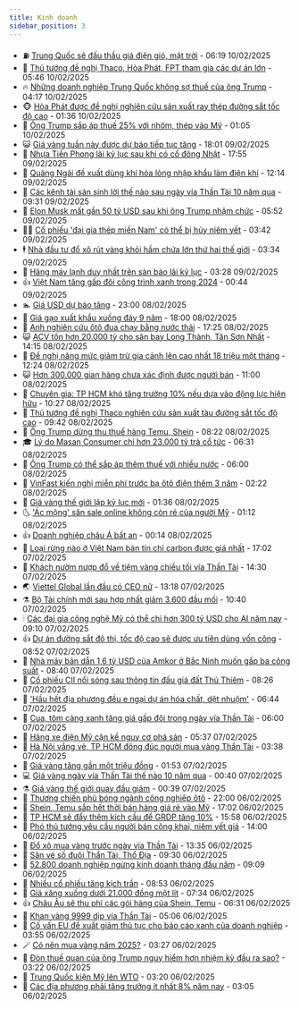 ```yaml
---
title: Kinh doanh
sidebar_position: 3
---
```


<!-- vnexpress-kinh-doanh:START -->
- ⛽️ [Trung Quốc sẽ đấu thầu giá điện gió, mặt trời](https://vnexpress.net/trung-quoc-se-dau-thau-gia-dien-gio-mat-troi-4847622.html) - 06:19 10/02/2025
- 🐲 [Thủ tướng đề nghị Thaco, Hòa Phát, FPT tham gia các dự án lớn](https://vnexpress.net/thu-tuong-de-nghi-thaco-hoa-phat-fpt-tham-gia-cac-du-an-lon-4847740.html) - 05:46 10/02/2025
- 🔥 [Những doanh nghiệp Trung Quốc không sợ thuế của ông Trump](https://vnexpress.net/nhung-doanh-nghiep-trung-quoc-khong-so-thue-cua-ong-trump-4847614.html) - 04:17 10/02/2025
- 🐵 [Hòa Phát được đề nghị nghiên  cứu sản xuất ray thép đường sắt tốc độ cao](https://vnexpress.net/thu-tuong-de-nghi-hoa-phat-nghien-cuu-san-xuat-ray-thep-duong-sat-toc-do-cao-4847541.html) - 01:36 10/02/2025
- 🦅 [Ông Trump sắp áp thuế 25% với nhôm, thép vào Mỹ](https://vnexpress.net/ong-trump-sap-ap-thue-25-voi-nhom-thep-vao-my-4847538.html) - 01:05 10/02/2025
- 😺 [Giá vàng tuần này được dự báo tiếp tục tăng](https://vnexpress.net/gia-vang-tuan-nay-duoc-du-bao-tiep-tuc-tang-4847400.html) - 18:01 09/02/2025
- 🤩 [Nhựa Tiền Phong lãi kỷ lục sau khi có cổ đông Nhật](https://vnexpress.net/nhua-tien-phong-lai-ky-luc-sau-khi-co-co-dong-nhat-4847446.html) - 17:55 09/02/2025
- 🌮 [Quảng Ngãi đề xuất dùng khí hóa lỏng nhập khẩu làm điện khí](https://vnexpress.net/quang-ngai-de-xuat-dung-khi-hoa-long-nhap-khau-lam-dien-khi-4847452.html) - 12:14 09/02/2025
- 🧰 [Các kênh tài sản sinh lời thế nào sau ngày vía Thần Tài 10 năm qua](https://vnexpress.net/cac-kenh-tai-san-sinh-loi-the-nao-sau-ngay-via-than-tai-10-nam-qua-4847040.html) - 09:31 09/02/2025
- 🤔 [Elon Musk mất gần 50 tỷ USD sau khi ông Trump nhậm chức](https://vnexpress.net/elon-musk-mat-gan-50-ty-usd-sau-khi-ong-trump-nham-chuc-4847383.html) - 05:52 09/02/2025
- 🧑‍💻 [Cổ phiếu &#39;đại gia thép miền Nam&#39; có thể bị hủy niêm yết](https://vnexpress.net/co-phieu-dai-gia-thep-mien-nam-co-the-bi-huy-niem-yet-4847373.html) - 03:42 09/02/2025
- 🕴 [Nhà đầu tư đổ xô rút vàng khỏi hầm chứa lớn thứ hai thế giới](https://vnexpress.net/nha-dau-tu-do-xo-rut-vang-khoi-ham-chua-lon-thu-hai-the-gioi-4847352.html) - 03:34 09/02/2025
- 🦩 [Hãng máy lạnh duy nhất trên sàn báo lãi kỷ lục](https://vnexpress.net/hang-may-lanh-duy-nhat-tren-san-bao-lai-ky-luc-4847349.html) - 03:28 09/02/2025
- 👍 [Việt Nam tăng gấp đôi công trình xanh trong 2024](https://vnexpress.net/viet-nam-tang-gap-doi-cong-trinh-xanh-trong-2024-4847323.html) - 00:44 09/02/2025
- 🏊 [Giá USD dự báo tăng](https://vnexpress.net/gia-usd-du-bao-tang-4847209.html) - 23:00 08/02/2025
- 🤡 [Giá gạo xuất khẩu xuống đáy 9 năm](https://vnexpress.net/gia-gao-xuat-khau-xuong-day-9-nam-4847225.html) - 18:00 08/02/2025
- 👀 [Anh nghiên cứu ôtô đua chạy bằng nước thải](https://vnexpress.net/anh-nghien-cuu-oto-dua-chay-bang-nuoc-thai-4846738.html) - 17:25 08/02/2025
- 😺 [ACV tốn hơn 20.000 tỷ cho sân bay Long Thành, Tân Sơn Nhất](https://vnexpress.net/acv-ton-hon-20-000-ty-cho-san-bay-long-thanh-tan-son-nhat-4847274.html) - 14:15 08/02/2025
- 🦣 [Đề nghị nâng mức giảm trừ gia cảnh lên cao nhất 18 triệu một tháng](https://vnexpress.net/de-nghi-nang-muc-giam-tru-gia-canh-len-cao-nhat-18-trieu-mot-thang-4847267.html) - 12:24 08/02/2025
- 😺 [Hơn 300.000 gian hàng chưa xác định được người bán](https://vnexpress.net/hon-300-000-gian-hang-chua-xac-dinh-duoc-nguoi-ban-4847231.html) - 11:00 08/02/2025
- 💼 [Chuyên gia: TP HCM khó tăng trưởng 10% nếu dựa vào động lực hiện hữu](https://vnexpress.net/chuyen-gia-tp-hcm-kho-tang-truong-10-neu-dua-vao-dong-luc-hien-huu-4847237.html) - 10:27 08/02/2025
- 🤗 [Thủ tướng đề nghị Thaco nghiên cứu sản xuất tàu đường sắt tốc độ cao](https://vnexpress.net/thu-tuong-de-nghi-thaco-nghien-cuu-san-xuat-tau-duong-sat-toc-do-cao-4847241.html) - 09:42 08/02/2025
- 👀 [Ông Trump dừng thu thuế hàng Temu, Shein](https://vnexpress.net/ong-trump-dung-thu-thue-hang-temu-shein-4847219.html) - 08:22 08/02/2025
- 🎓 [Lý do Masan Consumer chi hơn 23.000 tỷ trả cổ tức](https://vnexpress.net/ly-do-masan-consumer-chi-hon-23-000-ty-tra-co-tuc-4847155.html) - 06:31 08/02/2025
- 🗽 [Ông Trump có thể sắp áp thêm thuế với nhiều nước](https://vnexpress.net/ong-trump-co-the-sap-ap-them-thue-voi-nhieu-nuoc-4847153.html) - 06:00 08/02/2025
- 🚀 [VinFast kiến nghị miễn phí trước bạ ôtô điện thêm 3 năm](https://vnexpress.net/vinfast-kien-nghi-mien-phi-truoc-ba-oto-dien-them-3-nam-4847121.html) - 02:22 08/02/2025
- 🤗 [Giá vàng thế giới lập kỷ lục mới](https://vnexpress.net/gia-vang-the-gioi-lap-ky-luc-moi-4847097.html) - 01:36 08/02/2025
- 🌜 [&#39;Ác mộng&#39; săn sale online không còn rẻ của người Mỹ](https://vnexpress.net/ac-mong-san-sale-online-khong-con-re-cua-nguoi-my-4846886.html) - 01:12 08/02/2025
- 👍 [Doanh nghiệp châu Á bất an](https://vnexpress.net/doanh-nghiep-chau-a-bat-an-4846947.html) - 00:14 08/02/2025
- 🤖 [Loại rừng nào ở Việt Nam bán tín chỉ carbon được giá nhất](https://vnexpress.net/loai-rung-nao-o-viet-nam-ban-tin-chi-carbon-duoc-gia-nhat-4846730.html) - 17:02 07/02/2025
- 🫣 [Khách nườm nượp đổ về tiệm vàng chiều tối vía Thần Tài](https://vnexpress.net/khach-nuom-nuop-do-ve-tiem-vang-chieu-toi-via-than-tai-4847035.html) - 14:30 07/02/2025
- 🌏 [Viettel Global lần đầu có CEO nữ](https://vnexpress.net/viettel-global-lan-dau-co-ceo-nu-4847030.html) - 13:18 07/02/2025
- ⚗️ [Bộ Tài chính mới sau hợp nhất giảm 3.600 đầu mối](https://vnexpress.net/bo-tai-chinh-moi-sau-hop-nhat-giam-3-600-dau-moi-4847008.html) - 10:40 07/02/2025
- 🕯 [Các đại gia công nghệ Mỹ có thể chi hơn 300 tỷ USD cho AI năm nay](https://vnexpress.net/cac-dai-gia-cong-nghe-my-co-the-chi-hon-300-ty-usd-cho-ai-nam-nay-4846956.html) - 09:10 07/02/2025
- 👍 [Dự án đường sắt đô thị, tốc độ cao sẽ được ưu tiên dùng vốn công](https://vnexpress.net/du-an-duong-sat-do-thi-toc-do-cao-se-duoc-uu-tien-dung-von-cong-4846932.html) - 08:52 07/02/2025
- 🤠 [Nhà máy bán dẫn 1,6 tỷ USD của Amkor ở Bắc Ninh muốn gấp ba công suất](https://vnexpress.net/nha-may-ban-dan-1-6-ty-usd-cua-amkor-o-bac-ninh-muon-gap-ba-cong-suat-4846882.html) - 08:40 07/02/2025
- 🌊 [Cổ phiếu CII nổi sóng sau thông tin đấu giá đất Thủ Thiêm](https://vnexpress.net/chung-khoan-hom-nay-7-2-co-phieu-cii-noi-song-sau-thong-tin-dau-gia-dat-thu-thiem-4846936.html) - 08:26 07/02/2025
- 🌈 [&#39;Hầu hết địa phương đều e ngại dự án hóa chất, dệt nhuộm&#39;](https://vnexpress.net/hau-het-dia-phuong-deu-e-ngai-du-an-hoa-chat-det-nhuom-4846827.html) - 06:44 07/02/2025
- 🥳 [Cua, tôm càng xanh tăng giá gấp đôi trong ngày vía Thần Tài](https://vnexpress.net/cua-tom-cang-xanh-tang-gia-gap-doi-trong-ngay-via-than-tai-4846787.html) - 06:00 07/02/2025
- 🐻 [Hãng xe điện Mỹ cận kề nguy cơ phá sản](https://vnexpress.net/hang-xe-dien-my-can-ke-nguy-co-pha-san-4846761.html) - 05:37 07/02/2025
- 💫 [Hà Nội vắng vẻ, TP HCM đông đúc người mua vàng Thần Tài](https://vnexpress.net/ha-noi-vang-ve-tp-hcm-dong-duc-nguoi-mua-vang-than-tai-4846704.html) - 03:38 07/02/2025
- 🤩 [Giá vàng tăng gần một triệu đồng](https://vnexpress.net/chenh-lech-gia-mua-ban-vang-len-cao-3-5-trieu-mot-luong-4846696.html) - 01:53 07/02/2025
- 💻 [Giá vàng ngày vía Thần Tài thế nào 10 năm qua](https://vnexpress.net/gia-vang-ngay-via-than-tai-the-nao-10-nam-qua-4846652.html) - 00:40 07/02/2025
- ⚗️ [Giá vàng thế giới quay đầu giảm](https://vnexpress.net/gia-vang-the-gioi-quay-dau-giam-4846675.html) - 00:39 07/02/2025
- 🌈 [Thương chiến phủ bóng ngành công nghiệp ôtô](https://vnexpress.net/thuong-chien-phu-bong-nganh-cong-nghiep-oto-4846482.html) - 22:00 06/02/2025
- 🌝 [Shein, Temu sắp hết thời bán hàng giá rẻ vào Mỹ](https://vnexpress.net/shein-temu-sap-het-thoi-ban-hang-gia-re-vao-my-4846338.html) - 17:02 06/02/2025
- 🥸 [TP HCM sẽ đẩy thêm kích cầu để GRDP tăng 10%](https://vnexpress.net/tp-hcm-se-day-them-kich-cau-de-grdp-tang-10-4846626.html) - 15:58 06/02/2025
- 🦆 [Phó thủ tướng yêu cầu người bán công khai, niêm yết giá](https://vnexpress.net/pho-thu-tuong-yeu-cau-nguoi-ban-cong-khai-niem-yet-gia-4846615.html) - 14:00 06/02/2025
- 🌋 [Đổ xô mua vàng trước ngày vía Thần Tài](https://vnexpress.net/nhon-nhip-nguoi-mua-vang-truoc-ngay-via-than-tai-4846598.html) - 13:35 06/02/2025
- 🦍 [Săn vé số đuôi Thần Tài, Thổ Địa](https://vnexpress.net/san-ve-so-duoi-than-tai-tho-dia-4846473.html) - 09:30 06/02/2025
- 🤔 [52.800 doanh nghiệp ngừng kinh doanh tháng đầu năm](https://vnexpress.net/52-800-doanh-nghiep-ngung-kinh-doanh-thang-dau-nam-4846544.html) - 09:09 06/02/2025
- 🧰 [Nhiều cổ phiếu tăng kịch trần](https://vnexpress.net/chung-khoan-hom-nay-6-2-nhieu-co-phieu-tang-tran-4846535.html) - 08:53 06/02/2025
- 🌝 [Giá xăng xuống dưới 21.000 đồng một lít](https://vnexpress.net/gia-xang-moi-nhat-hom-nay-6-2-4846491.html) - 07:34 06/02/2025
- 👍 [Châu Âu sẽ thu phí các gói hàng của Shein, Temu](https://vnexpress.net/chau-au-se-thu-phi-cac-goi-hang-cua-shein-temu-4846428.html) - 06:31 06/02/2025
- 🗽 [Khan vàng 9999 dịp vía Thần Tài](https://vnexpress.net/nguon-cung-vang-24k-eo-uot-dip-via-than-tai-4846361.html) - 05:06 06/02/2025
- 🐎 [Cố vấn EU đề xuất giảm thủ tục cho báo cáo xanh của doanh nghiệp](https://vnexpress.net/co-van-eu-de-xuat-giam-thu-tuc-cho-bao-cao-xanh-cua-doanh-nghiep-4846350.html) - 03:55 06/02/2025
- 🪄 [Có nên mua vàng năm 2025?](https://vnexpress.net/co-nen-mua-vang-nam-2025-vnepre-4845079.html) - 03:27 06/02/2025
- 🎊 [Đòn thuế quan của ông Trump nguy hiểm hơn nhiệm kỳ đầu ra sao?](https://vnexpress.net/don-thue-quan-cua-ong-trump-nguy-hiem-hon-nhiem-ky-dau-ra-sao-4846139.html) - 03:22 06/02/2025
- 🗽 [Trung Quốc kiện Mỹ lên WTO](https://vnexpress.net/trung-quoc-kien-my-len-wto-4846348.html) - 03:20 06/02/2025
- 🦩 [Các địa phương phải tăng trưởng ít nhất 8% năm nay](https://vnexpress.net/cac-dia-phuong-phai-tang-truong-it-nhat-8-nam-nay-4846340.html) - 03:05 06/02/2025<!-- vnexpress-kinh-doanh:END -->
